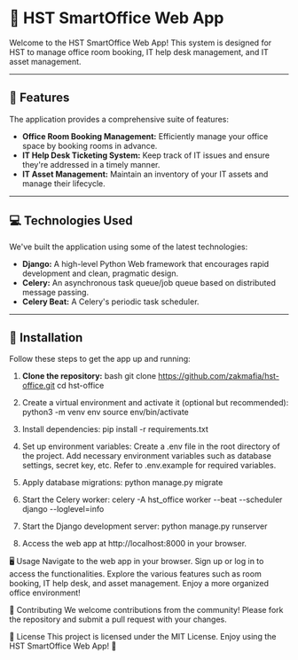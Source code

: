 # 🏢 **HST SmartOffice Web App**

Welcome to the HST SmartOffice Web App! This system is designed for HST to manage office room booking, IT help desk management, and IT asset management.

---

## 🌟 **Features**

The application provides a comprehensive suite of features:

- **Office Room Booking Management:** Efficiently manage your office space by booking rooms in advance.
- **IT Help Desk Ticketing System:** Keep track of IT issues and ensure they're addressed in a timely manner.
- **IT Asset Management:** Maintain an inventory of your IT assets and manage their lifecycle.

---

## 💻 **Technologies Used**

We've built the application using some of the latest technologies:

- **Django:** A high-level Python Web framework that encourages rapid development and clean, pragmatic design.
- **Celery:** An asynchronous task queue/job queue based on distributed message passing.
- **Celery Beat:** A Celery's periodic task scheduler.

---

## 🔧 **Installation**

Follow these steps to get the app up and running:

1. **Clone the repository:**
bash
git clone https://github.com/zakmafia/hst-office.git
cd hst-office

2. Create a virtual environment and activate it (optional but recommended):
python3 -m venv env
source env/bin/activate

3. Install dependencies:
pip install -r requirements.txt

4. Set up environment variables: Create a .env file in the root directory of the project. Add necessary environment variables such as database settings, secret key, etc. Refer to .env.example for required variables.
   
5. Apply database migrations:
python manage.py migrate

6. Start the Celery worker:
celery -A hst_office worker --beat --scheduler django --loglevel=info

7. Start the Django development server:
python manage.py runserver

8. Access the web app at http://localhost:8000 in your browser.

🖥️ Usage
Navigate to the web app in your browser. Sign up or log in to access the functionalities. Explore the various features such as room booking, IT help desk, and asset management. Enjoy a more organized office environment!

🤝 Contributing
We welcome contributions from the community! Please fork the repository and submit a pull request with your changes.

📄 License
This project is licensed under the MIT License. Enjoy using the HST SmartOffice Web App! 🎉
